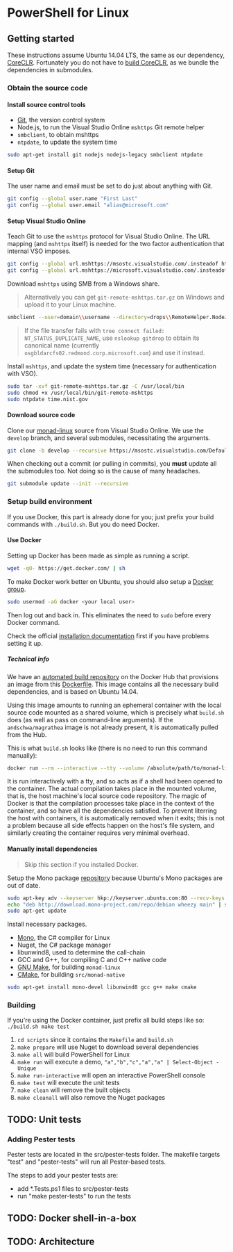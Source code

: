 # PowerShell for Linux

## Getting started

These instructions assume Ubuntu 14.04 LTS, the same as our dependency, [CoreCLR][]. Fortunately you do not have to [build CoreCLR][], as we bundle the dependencies in submodules.

[CoreCLR]: https://github.com/dotnet/coreclr
[build CoreCLR]: https://github.com/dotnet/coreclr/blob/master/Documentation/building/linux-instructions.md

### Obtain the source code

#### Install source control tools

- [Git][], the version control system
- Node.js, to run the Visual Studio Online `mshttps` Git remote helper
- `smbclient`, to obtain mshttps
- `ntpdate`, to update the system time

```sh
sudo apt-get install git nodejs nodejs-legacy smbclient ntpdate
```

#### Setup Git

The user name and email must be set to do just about anything with Git.

```sh
git config --global user.name "First Last"
git config --global user.email "alias@microsoft.com"
```

#### Setup Visual Studio Online

Teach Git to use the `mshttps` protocol for Visual Studio Online. The URL mapping (and `mshttps` itself) is needed for the two factor authentication that internal VSO imposes.

```sh
git config --global url.mshttps://msostc.visualstudio.com/.insteadof https://msostc.visualstudio.com/
git config --global url.mshttps://microsoft.visualstudio.com/.insteadof https://microsoft.visualstudio.com/
```

Download `mshttps` using SMB from a Windows share.

> Alternatively you can get `git-remote-mshttps.tar.gz` on Windows and upload it to your Linux machine.

```sh
smbclient --user=domain\\username --directory=drops\\RemoteHelper.NodeJS\\latest \\\\gitdrop\\ProjectJ -c "get git-remote-mshttps.tar.gz"
```

> If the file transfer fails with `tree connect failed: NT_STATUS_DUPLICATE_NAME`, use `nslookup gitdrop` to obtain its canonical name (currently `osgbldarcfs02.redmond.corp.microsoft.com`) and use it instead.

Install `mshttps`, and update the system time (necessary for authentication with VSO).

```sh
sudo tar -xvf git-remote-mshttps.tar.gz -C /usr/local/bin
sudo chmod +x /usr/local/bin/git-remote-mshttps
sudo ntpdate time.nist.gov
```

#### Download source code

Clone our [monad-linux][] source from Visual Studio Online. We use the `develop` branch, and several submodules, necessitating the arguments.

```sh
git clone -b develop --recursive https://msostc.visualstudio.com/DefaultCollection/PS/_git/monad-linux
```

When checking out a commit (or pulling in commits), you **must** update all the submodules too. Not doing so is the cause of many headaches.

```sh
git submodule update --init --recursive
```

[monad-linux]: https://msostc.visualstudio.com/DefaultCollection/PS/_git/monad-linux

### Setup build environment

If you use Docker, this part is already done for you; just prefix your build commands with `./build.sh`. But you do need Docker.

#### Use Docker

Setting up Docker has been made as simple as running a script.

```sh
wget -qO- https://get.docker.com/ | sh
```

To make Docker work better on Ubuntu, you should also setup a [Docker group][].

```sh
sudo usermod -aG docker <your local user>
```

Then log out and back in. This eliminates the need to `sudo` before every Docker command.

Check the official [installation documentation][] first if you have problems setting it up.

[Docker group]: https://docs.docker.com/installation/ubuntulinux/#create-a-docker-group
[installation documentation]: https://docs.docker.com/installation/ubuntulinux/

##### Technical info

We have an [automated build repository][] on the Docker Hub that provisions an image from this [Dockerfile][]. This image contains all the necessary build dependencies, and is based on Ubuntu 14.04.

Using this image amounts to running an ephemeral container with the local source code mounted as a shared volume, which is precisely what `build.sh` does (as well as pass on command-line arguments). If the `andschwa/magrathea` image is not already present, it is automatically pulled from the Hub.

This is what `build.sh` looks like (there is no need to run this command manually):

```sh
docker run --rm --interactive --tty --volume /absolute/path/to/monad-linux/:/opt/monad --workdir /opt/monad/scripts andschwa/magrathea make run
```

It is run interactively with a tty, and so acts as if a shell had been opened to the container. The actual compilation takes place in the mounted volume, that is, the host machine's local source code repository. The magic of Docker is that the compilation processes take place in the context of the container, and so have all the dependencies satisfied. To prevent literring the host with containers, it is automatically removed when it exits; this is not a problem because all side effects happen on the host's file system, and similarly creating the container requires very minimal overhead.

[automated build repository]: https://registry.hub.docker.com/u/andschwa/magrathea/
[Dockerfile]: https://github.com/andschwa/docker-magrathea/blob/master/Dockerfile

#### Manually install dependencies

> Skip this section if you installed Docker.

Setup the Mono package [repository][] because Ubuntu's Mono packages are out of date.

```sh
sudo apt-key adv --keyserver hkp://keyserver.ubuntu.com:80 --recv-keys 3FA7E0328081BFF6A14DA29AA6A19B38D3D831EF
echo "deb http://download.mono-project.com/repo/debian wheezy main" | sudo tee /etc/apt/sources.list.d/mono-xamarin.list
sudo apt-get update
```

Install necessary packages.

- [Mono][], the C# compiler for Linux
- Nuget, the C# package manager
- libunwind8, used to determine the call-chain
- GCC and G++, for compiling C and C++ native code
- [GNU Make][], for building `monad-linux`
- [CMake][], for building `src/monad-native`

```sh
sudo apt-get install mono-devel libunwind8 gcc g++ make cmake
```

[repository]: http://www.mono-project.com/docs/getting-started/install/linux/#debian-ubuntu-and-derivatives
[Git]: https://git-scm.com/documentation
[Mono]: http://www.mono-project.com/docs/
[GNU Make]: https://www.gnu.org/software/make/manual/make.html
[CMake]: http://www.cmake.org/cmake/help/v2.8.12/cmake.html


### Building

If you're using the Docker container, just prefix all build steps like so: `./build.sh make test`

1. `cd scripts` since it contains the `Makefile` and `build.sh`
2. `make prepare` will use Nuget to download several dependencies
3. `make all` will build PowerShell for Linux
4. `make run` will execute a demo, `"a","b","c","a","a" | Select-Object -Unique`
5. `make run-interactive` will open an interactive PowerShell console
6. `make test` will execute the unit tests
7. `make clean` will remove the built objects
8. `make cleanall` will also remove the Nuget packages

## TODO: Unit tests

### Adding Pester tests

Pester tests are located in the src/pester-tests folder. The makefile targets "test" and "pester-tests" will run all Pester-based tests.

The steps to add your pester tests are:
- add *.Tests.ps1  files to src/pester-tests
- run "make pester-tests" to run the tests

## TODO: Docker shell-in-a-box

## TODO: Architecture
